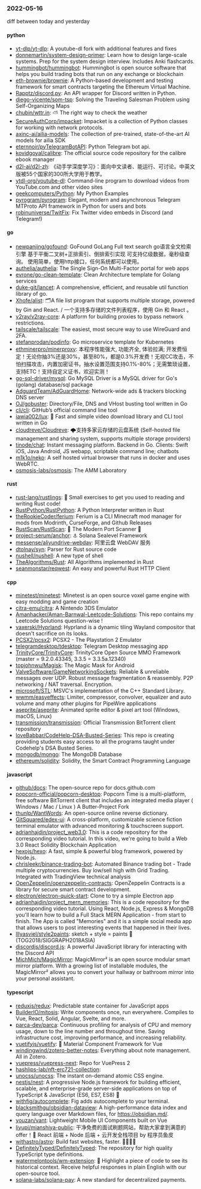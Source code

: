 ### 2022-05-16
diff between today and yesterday

#### python
* [yt-dlp/yt-dlp](https://github.com/yt-dlp/yt-dlp): A youtube-dl fork with additional features and fixes
* [donnemartin/system-design-primer](https://github.com/donnemartin/system-design-primer): Learn how to design large-scale systems. Prep for the system design interview. Includes Anki flashcards.
* [hummingbot/hummingbot](https://github.com/hummingbot/hummingbot): Hummingbot is open source software that helps you build trading bots that run on any exchange or blockchain
* [eth-brownie/brownie](https://github.com/eth-brownie/brownie): A Python-based development and testing framework for smart contracts targeting the Ethereum Virtual Machine.
* [Rapptz/discord.py](https://github.com/Rapptz/discord.py): An API wrapper for Discord written in Python.
* [diego-vicente/som-tsp](https://github.com/diego-vicente/som-tsp): Solving the Traveling Salesman Problem using Self-Organizing Maps
* [chubin/wttr.in](https://github.com/chubin/wttr.in): ⛅ The right way to check the weather
* [SecureAuthCorp/impacket](https://github.com/SecureAuthCorp/impacket): Impacket is a collection of Python classes for working with network protocols.
* [axinc-ai/ailia-models](https://github.com/axinc-ai/ailia-models): The collection of pre-trained, state-of-the-art AI models for ailia SDK
* [eternnoir/pyTelegramBotAPI](https://github.com/eternnoir/pyTelegramBotAPI): Python Telegram bot api.
* [kovidgoyal/calibre](https://github.com/kovidgoyal/calibre): The official source code repository for the calibre ebook manager
* [d2l-ai/d2l-zh](https://github.com/d2l-ai/d2l-zh): 《动手学深度学习》：面向中文读者、能运行、可讨论。中英文版被55个国家的300所大学用于教学。
* [ytdl-org/youtube-dl](https://github.com/ytdl-org/youtube-dl): Command-line program to download videos from YouTube.com and other video sites
* [geekcomputers/Python](https://github.com/geekcomputers/Python): My Python Examples
* [pyrogram/pyrogram](https://github.com/pyrogram/pyrogram): Elegant, modern and asynchronous Telegram MTProto API framework in Python for users and bots
* [robinuniverse/TwitFix](https://github.com/robinuniverse/TwitFix): Fix Twitter video embeds in Discord (and Telegram!)

#### go
* [newpanjing/gofound](https://github.com/newpanjing/gofound): GoFound GoLang Full text search go语言全文检索引擎 基于平衡二叉树+正排索引、倒排索引实现 可支持亿级数据，毫秒级查询。 使用简单，使用http接口，任何系统都可以使用。
* [authelia/authelia](https://github.com/authelia/authelia): The Single Sign-On Multi-Factor portal for web apps
* [evrone/go-clean-template](https://github.com/evrone/go-clean-template): Clean Architecture template for Golang services
* [duke-git/lancet](https://github.com/duke-git/lancet): A comprehensive, efficient, and reusable util function library of go.
* [Xhofe/alist](https://github.com/Xhofe/alist): 🗂️A file list program that supports multiple storage, powered by Gin and React. / 一个支持多存储的文件列表程序，使用 Gin 和 React 。
* [v2ray/v2ray-core](https://github.com/v2ray/v2ray-core): A platform for building proxies to bypass network restrictions.
* [tailscale/tailscale](https://github.com/tailscale/tailscale): The easiest, most secure way to use WireGuard and 2FA.
* [stefanprodan/podinfo](https://github.com/stefanprodan/podinfo): Go microservice template for Kubernetes
* [ethminerpro/minerproxy](https://github.com/ethminerpro/minerproxy): 本程序性能强大, 功能齐全, 体验拉满; 开发费恒定！无论你抽3%还是30%，甚至80%，都是0.3%开发费！无视CC攻击，不怕扫描攻击，内置加密证书，抽水设置范围支持0.1%-80%；无需繁琐设置，支持ETC！支持自定义证书，欢迎实测！
* [go-sql-driver/mysql](https://github.com/go-sql-driver/mysql): Go MySQL Driver is a MySQL driver for Go's (golang) database/sql package
* [AdguardTeam/AdGuardHome](https://github.com/AdguardTeam/AdGuardHome): Network-wide ads & trackers blocking DNS server
* [OJ/gobuster](https://github.com/OJ/gobuster): Directory/File, DNS and VHost busting tool written in Go
* [cli/cli](https://github.com/cli/cli): GitHub’s official command line tool
* [iawia002/lux](https://github.com/iawia002/lux): 👾 Fast and simple video download library and CLI tool written in Go
* [cloudreve/Cloudreve](https://github.com/cloudreve/Cloudreve): 🌩支持多家云存储的云盘系统 (Self-hosted file management and sharing system, supports multiple storage providers)
* [tinode/chat](https://github.com/tinode/chat): Instant messaging platform. Backend in Go. Clients: Swift iOS, Java Android, JS webapp, scriptable command line; chatbots
* [m1k1o/neko](https://github.com/m1k1o/neko): A self hosted virtual browser that runs in docker and uses WebRTC.
* [osmosis-labs/osmosis](https://github.com/osmosis-labs/osmosis): The AMM Laboratory

#### rust
* [rust-lang/rustlings](https://github.com/rust-lang/rustlings): 🦀 Small exercises to get you used to reading and writing Rust code!
* [RustPython/RustPython](https://github.com/RustPython/RustPython): A Python Interpreter written in Rust
* [theRookieCoder/ferium](https://github.com/theRookieCoder/ferium): Ferium is a CLI Minecraft mod manager for mods from Modrinth, CurseForge, and Github Releases
* [RustScan/RustScan](https://github.com/RustScan/RustScan): 🤖 The Modern Port Scanner 🤖
* [project-serum/anchor](https://github.com/project-serum/anchor): ⚓ Solana Sealevel Framework
* [messense/aliyundrive-webdav](https://github.com/messense/aliyundrive-webdav): 阿里云盘 WebDAV 服务
* [dtolnay/syn](https://github.com/dtolnay/syn): Parser for Rust source code
* [nushell/nushell](https://github.com/nushell/nushell): A new type of shell
* [TheAlgorithms/Rust](https://github.com/TheAlgorithms/Rust): All Algorithms implemented in Rust
* [seanmonstar/reqwest](https://github.com/seanmonstar/reqwest): An easy and powerful Rust HTTP Client

#### cpp
* [minetest/minetest](https://github.com/minetest/minetest): Minetest is an open source voxel game engine with easy modding and game creation
* [citra-emu/citra](https://github.com/citra-emu/citra): A Nintendo 3DS Emulator
* [Amanhacker/Aman-Barnwal-Leetcode-Solutions](https://github.com/Amanhacker/Aman-Barnwal-Leetcode-Solutions): This repo contains my Leetcode Solutions question-wise !
* [vaxerski/Hyprland](https://github.com/vaxerski/Hyprland): Hyprland is a dynamic tiling Wayland compositor that doesn't sacrifice on its looks.
* [PCSX2/pcsx2](https://github.com/PCSX2/pcsx2): PCSX2 - The Playstation 2 Emulator
* [telegramdesktop/tdesktop](https://github.com/telegramdesktop/tdesktop): Telegram Desktop messaging app
* [TrinityCore/TrinityCore](https://github.com/TrinityCore/TrinityCore): TrinityCore Open Source MMO Framework (master = 9.2.0.43345, 3.3.5 = 3.3.5a.12340)
* [topjohnwu/Magisk](https://github.com/topjohnwu/Magisk): The Magic Mask for Android
* [ValveSoftware/GameNetworkingSockets](https://github.com/ValveSoftware/GameNetworkingSockets): Reliable & unreliable messages over UDP. Robust message fragmentation & reassembly. P2P networking / NAT traversal. Encryption.
* [microsoft/STL](https://github.com/microsoft/STL): MSVC's implementation of the C++ Standard Library.
* [wwmm/easyeffects](https://github.com/wwmm/easyeffects): Limiter, compressor, convolver, equalizer and auto volume and many other plugins for PipeWire applications
* [aseprite/aseprite](https://github.com/aseprite/aseprite): Animated sprite editor & pixel art tool (Windows, macOS, Linux)
* [transmission/transmission](https://github.com/transmission/transmission): Official Transmission BitTorrent client repository
* [loveBabbar/CodeHelp-DSA-Busted-Series](https://github.com/loveBabbar/CodeHelp-DSA-Busted-Series): This repo is creating providing students easy access to all the programs taught under Codehelp's DSA Busted Series.
* [mongodb/mongo](https://github.com/mongodb/mongo): The MongoDB Database
* [ethereum/solidity](https://github.com/ethereum/solidity): Solidity, the Smart Contract Programming Language

#### javascript
* [github/docs](https://github.com/github/docs): The open-source repo for docs.github.com
* [popcorn-official/popcorn-desktop](https://github.com/popcorn-official/popcorn-desktop): Popcorn Time is a multi-platform, free software BitTorrent client that includes an integrated media player ( Windows / Mac / Linux ) A Butter-Project Fork
* [thunlp/WantWords](https://github.com/thunlp/WantWords): An open-source online reverse dictionary.
* [GitSquared/edex-ui](https://github.com/GitSquared/edex-ui): A cross-platform, customizable science fiction terminal emulator with advanced monitoring & touchscreen support.
* [adrianhajdin/project_web3.0](https://github.com/adrianhajdin/project_web3.0): This is a code repository for the corresponding video tutorial. In this video, we're going to build a Web 3.0 React Solidity Blockchain Application
* [hexojs/hexo](https://github.com/hexojs/hexo): A fast, simple & powerful blog framework, powered by Node.js.
* [chrisleekr/binance-trading-bot](https://github.com/chrisleekr/binance-trading-bot): Automated Binance trading bot - Trade multiple cryptocurrencies. Buy low/sell high with Grid Trading. Integrated with TradingView technical analysis
* [OpenZeppelin/openzeppelin-contracts](https://github.com/OpenZeppelin/openzeppelin-contracts): OpenZeppelin Contracts is a library for secure smart contract development.
* [electron/electron-quick-start](https://github.com/electron/electron-quick-start): Clone to try a simple Electron app
* [adrianhajdin/project_mern_memories](https://github.com/adrianhajdin/project_mern_memories): This is a code repository for the corresponding video tutorial. Using React, Node.js, Express & MongoDB you'll learn how to build a Full Stack MERN Application - from start to finish. The App is called "Memories" and it is a simple social media app that allows users to post interesting events that happened in their lives.
* [lllyasviel/style2paints](https://github.com/lllyasviel/style2paints): sketch + style = paints 🎨 (TOG2018/SIGGRAPH2018ASIA)
* [discordjs/discord.js](https://github.com/discordjs/discord.js): A powerful JavaScript library for interacting with the Discord API
* [MichMich/MagicMirror](https://github.com/MichMich/MagicMirror): MagicMirror² is an open source modular smart mirror platform. With a growing list of installable modules, the MagicMirror² allows you to convert your hallway or bathroom mirror into your personal assistant.

#### typescript
* [reduxjs/redux](https://github.com/reduxjs/redux): Predictable state container for JavaScript apps
* [BuilderIO/mitosis](https://github.com/BuilderIO/mitosis): Write components once, run everywhere. Compiles to Vue, React, Solid, Angular, Svelte, and more.
* [parca-dev/parca](https://github.com/parca-dev/parca): Continuous profiling for analysis of CPU and memory usage, down to the line number and throughout time. Saving infrastructure cost, improving performance, and increasing reliability.
* [vuetifyjs/vuetify](https://github.com/vuetifyjs/vuetify): 🐉 Material Component Framework for Vue
* [windingwind/zotero-better-notes](https://github.com/windingwind/zotero-better-notes): Everything about note management. All in Zotero.
* [vuepress/vuepress-next](https://github.com/vuepress/vuepress-next): Repo for VuePress 2
* [hashlips-lab/nft-erc721-collection](https://github.com/hashlips-lab/nft-erc721-collection): 
* [unocss/unocss](https://github.com/unocss/unocss): The instant on-demand atomic CSS engine.
* [nestjs/nest](https://github.com/nestjs/nest): A progressive Node.js framework for building efficient, scalable, and enterprise-grade server-side applications on top of TypeScript & JavaScript (ES6, ES7, ES8) 🚀
* [withfig/autocomplete](https://github.com/withfig/autocomplete): Fig adds autocomplete to your terminal.
* [blacksmithgu/obsidian-dataview](https://github.com/blacksmithgu/obsidian-dataview): A high-performance data index and query language over Markdown files, for https://obsidian.md/.
* [youzan/vant](https://github.com/youzan/vant): Lightweight Mobile UI Components built on Vue
* [liyupi/mianshiya-public](https://github.com/liyupi/mianshiya-public): 干净免费的面试刷题网站，帮助大家拿到满意的 offer！💎 React 前端 + Node 后端 + 云开发全栈项目 by 程序员鱼皮
* [withastro/astro](https://github.com/withastro/astro): Build fast websites, faster. 🚀🧑‍🚀✨
* [DefinitelyTyped/DefinitelyTyped](https://github.com/DefinitelyTyped/DefinitelyTyped): The repository for high quality TypeScript type definitions.
* [watermelontools/wm-extension](https://github.com/watermelontools/wm-extension): 🍉 Highlight a piece of code to see its historical context. Receive helpful responses in plain English with our open-source tool.
* [solana-labs/solana-pay](https://github.com/solana-labs/solana-pay): A new standard for decentralized payments.
